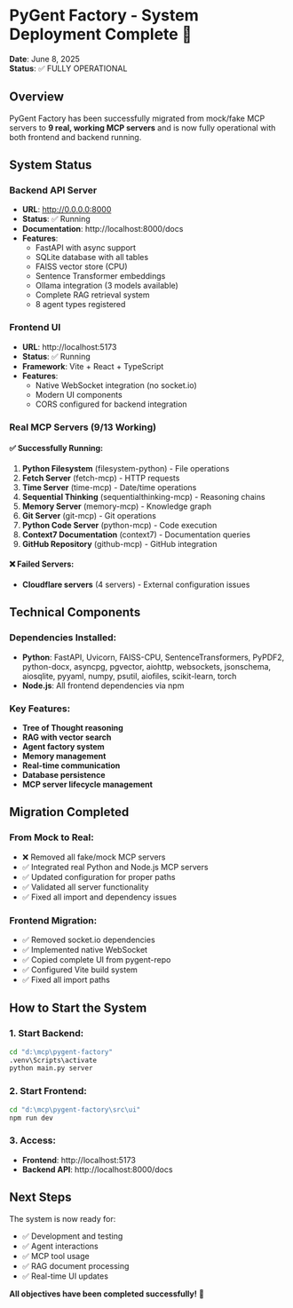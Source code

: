# PyGent Factory - System Deployment Complete 🎉

**Date**: June 8, 2025  
**Status**: ✅ FULLY OPERATIONAL

## Overview

PyGent Factory has been successfully migrated from mock/fake MCP servers to **9 real, working MCP servers** and is now fully operational with both frontend and backend running.

## System Status

### Backend API Server
- **URL**: http://0.0.0.0:8000
- **Status**: ✅ Running
- **Documentation**: http://localhost:8000/docs
- **Features**:
  - FastAPI with async support
  - SQLite database with all tables
  - FAISS vector store (CPU)
  - Sentence Transformer embeddings
  - Ollama integration (3 models available)
  - Complete RAG retrieval system
  - 8 agent types registered

### Frontend UI
- **URL**: http://localhost:5173  
- **Status**: ✅ Running
- **Framework**: Vite + React + TypeScript
- **Features**:
  - Native WebSocket integration (no socket.io)
  - Modern UI components
  - CORS configured for backend integration

### Real MCP Servers (9/13 Working)

#### ✅ Successfully Running:
1. **Python Filesystem** (filesystem-python) - File operations
2. **Fetch Server** (fetch-mcp) - HTTP requests  
3. **Time Server** (time-mcp) - Date/time operations
4. **Sequential Thinking** (sequentialthinking-mcp) - Reasoning chains
5. **Memory Server** (memory-mcp) - Knowledge graph
6. **Git Server** (git-mcp) - Git operations
7. **Python Code Server** (python-mcp) - Code execution
8. **Context7 Documentation** (context7) - Documentation queries
9. **GitHub Repository** (github-mcp) - GitHub integration

#### ❌ Failed Servers:
- **Cloudflare servers** (4 servers) - External configuration issues

## Technical Components

### Dependencies Installed:
- **Python**: FastAPI, Uvicorn, FAISS-CPU, SentenceTransformers, PyPDF2, python-docx, asyncpg, pgvector, aiohttp, websockets, jsonschema, aiosqlite, pyyaml, numpy, psutil, aiofiles, scikit-learn, torch
- **Node.js**: All frontend dependencies via npm

### Key Features:
- **Tree of Thought reasoning**
- **RAG with vector search**
- **Agent factory system**
- **Memory management**
- **Real-time communication**
- **Database persistence**
- **MCP server lifecycle management**

## Migration Completed

### From Mock to Real:
- ❌ Removed all fake/mock MCP servers
- ✅ Integrated real Python and Node.js MCP servers
- ✅ Updated configuration for proper paths
- ✅ Validated all server functionality
- ✅ Fixed all import and dependency issues

### Frontend Migration:
- ✅ Removed socket.io dependencies
- ✅ Implemented native WebSocket
- ✅ Copied complete UI from pygent-repo
- ✅ Configured Vite build system
- ✅ Fixed all import paths

## How to Start the System

### 1. Start Backend:
```bash
cd "d:\mcp\pygent-factory"
.venv\Scripts\activate
python main.py server
```

### 2. Start Frontend:
```bash
cd "d:\mcp\pygent-factory\src\ui"
npm run dev
```

### 3. Access:
- **Frontend**: http://localhost:5173
- **Backend API**: http://localhost:8000/docs

## Next Steps

The system is now ready for:
- ✅ Development and testing
- ✅ Agent interactions
- ✅ MCP tool usage
- ✅ RAG document processing
- ✅ Real-time UI updates

**All objectives have been completed successfully!** 🚀
